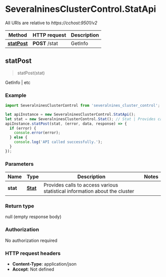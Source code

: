 # SeveralninesClusterControl.StatApi

All URIs are relative to *https://cchost:9501/v2*

Method | HTTP request | Description
------------- | ------------- | -------------
[**statPost**](StatApi.md#statPost) | **POST** /stat | GetInfo | etc



## statPost

> statPost(stat)

GetInfo | etc

### Example

```javascript
import SeveralninesClusterControl from 'severalnines_cluster_control';

let apiInstance = new SeveralninesClusterControl.StatApi();
let stat = new SeveralninesClusterControl.Stat(); // Stat | Provides calls to access various statistical information about the cluster
apiInstance.statPost(stat, (error, data, response) => {
  if (error) {
    console.error(error);
  } else {
    console.log('API called successfully.');
  }
});
```

### Parameters


Name | Type | Description  | Notes
------------- | ------------- | ------------- | -------------
 **stat** | [**Stat**](Stat.md)| Provides calls to access various statistical information about the cluster | 

### Return type

null (empty response body)

### Authorization

No authorization required

### HTTP request headers

- **Content-Type**: application/json
- **Accept**: Not defined

